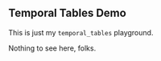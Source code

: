 ## Temporal Tables Demo

This is just my `temporal_tables` playground.

Nothing to see here, folks.
